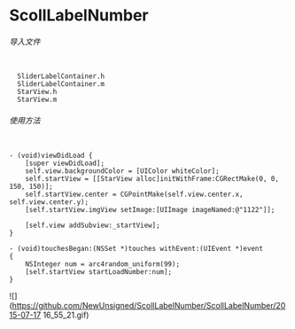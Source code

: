 # ScollLabelNumber
###### 导入文件
<pre><code>
  SliderLabelContainer.h
  SliderLabelContainer.m
  StarView.h
  StarView.m
</code></pre>

###### 使用方法

<pre><code>
- (void)viewDidLoad {
    [super viewDidLoad];
    self.view.backgroundColor = [UIColor whiteColor];
    self.startView = [[StarView alloc]initWithFrame:CGRectMake(0, 0, 150, 150)];
    self.startView.center = CGPointMake(self.view.center.x, self.view.center.y);
    [self.startView.imgView setImage:[UIImage imageNamed:@"1122"]];

    [self.view addSubview:_startView];
}

- (void)touchesBegan:(NSSet *)touches withEvent:(UIEvent *)event
{
    NSInteger num = arc4random_uniform(99);
    [self.startView startLoadNumber:num];
}
</code></pre>

![](https://github.com/NewUnsigned/ScollLabelNumber/ScollLabelNumber/2015-07-17 16_55_21.gif)
